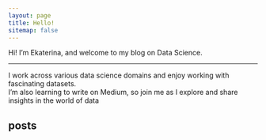 ```yaml
---
layout: page
title: Hello!
sitemap: false
---
```


Hi! I’m Ekaterina, and welcome to my blog on Data Science.   

----
I work across various data science domains and enjoy working with fascinating datasets.   
I’m also learning to write on Medium, so join me as I explore and share insights in the world of data  

<!--projects-->

## posts
<!--posts-->


    
